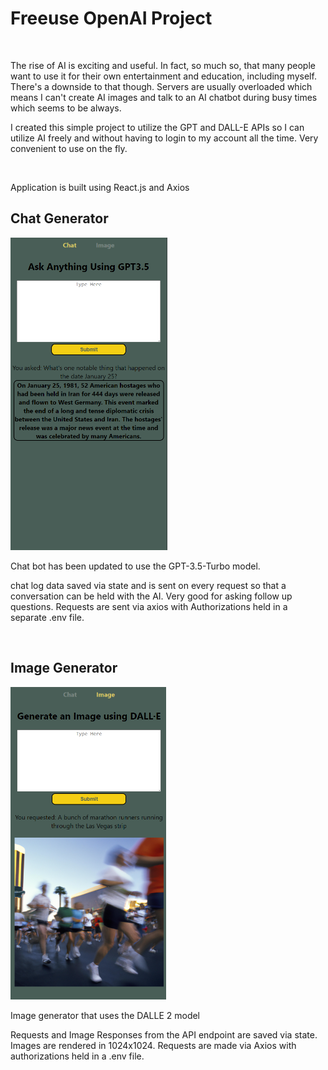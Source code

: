 <h1>Freeuse OpenAI Project</h1>
<br />
<p>The rise of AI is exciting and useful. In fact, so much so, that many people want to use it for their own entertainment and education, including myself. There's a downside to that though. Servers are usually overloaded which means I can't create AI images and talk to an AI chatbot during busy times which seems to be always.</p>
<p>I created this simple project to utilize the GPT and DALL-E APIs so I can utilize AI freely and without having to login to my account all the time. Very convenient to use on the fly.</p>
<br />
<p>Application is built using React.js and Axios</p>
<h2>Chat Generator</h2>
<img style='height: 500px;' alt='gpt-example' src='https://github.com/j-abellera/openai-project/blob/master/OpenAI-Project_GPT-Example.png' />
<p>Chat bot has been updated to use the GPT-3.5-Turbo model.</p>
<p>chat log data saved via state and is sent on every request so that a conversation can be held with the AI. Very good for asking follow up questions. Requests are sent via axios with Authorizations held in a separate .env file.</p>
<br />
<h2>Image Generator</h2>
<img style='height: 500px;' alt='gpt-example' src='https://github.com/j-abellera/openai-project/blob/master/OpenAI-Project_DALLE-Example.png' />
<p>Image generator that uses the DALLE 2 model</p>
<p>Requests and Image Responses from the API endpoint are saved via state. Images are rendered in 1024x1024. Requests are made via Axios with authorizations held in a .env file.</p>
